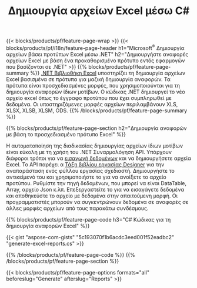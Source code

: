 ﻿---
title: Δημιουργία αρχείων Excel μέσω C#
url: /el/net/assembly/
description: Δημιουργήστε υπολογιστικά φύλλα Microsoft Excel από ένα φύλλο προτύπου χρησιμοποιώντας κώδικα C#
---
{{< blocks/products/pf/feature-page-wrap >}}
{{< blocks/products/pf/i18n/feature-page-header h1="Microsoft<sup>&reg;</sup> Δημιουργία αρχείων βάσει προτύπων Excel μέσω .NET" h2="Δημιουργήστε αναφορές αρχείων Excel με βάση ένα προκαθορισμένο πρότυπο εντός εφαρμογών που βασίζονται σε .NET" >}}
{{% blocks/products/pf/feature-page-summary %}}
[.NET Βιβλιοθήκη Excel](/cells/net/) υποστηρίζει τη δημιουργία αρχείων Excel βασισμένα σε πρότυπα για μαζική δημιουργία αναφορών. Τα πρότυπα είναι προσχεδιασμένες μορφές, που χρησιμοποιούνται για τη δημιουργία αναφορών ίδιων μοτίβων. Ο κώδικας .NET δημιουργεί το νέο αρχείο excel όπως το έγγραφο προτύπου που έχει συμπληρωθεί με δεδομένα. Οι υποστηριζόμενες μορφές αρχείων περιλαμβάνουν XLS, XLSX, XLSB, XLSM, ODS.
{{% /blocks/products/pf/feature-page-summary %}}

{{% blocks/products/pf/feature-page-section h2="Δημιουργία αναφορών με βάση το προσχεδιασμένο πρότυπο Excel" %}}

Η αυτοματοποίηση της διαδικασίας δημιουργίας αρχείων ίδιων μοτίβων είναι εύκολη με τη χρήση του .NET Συναρμολόγηση API. Υπάρχουν διάφοροι τρόποι για να [εισαγωγή δεδομένων](https://docs.aspose.com/cells/net/import-data-into-worksheet/#importing-data-from-json) και να δημιουργήσετε αρχεία Excel. Το API παρέχει α [Τάξη βιβλίου εργασίας Designer](https://reference.aspose.com/cells/net/aspose.cells/workbookdesigner) για την αναπαράσταση ενός φύλλου εργασίας σχεδιαστή. Δημιουργήστε το αντικείμενό του και χρησιμοποιήστε το για να ανοίξετε το αρχείο προτύπου. Ρυθμίστε την πηγή δεδομένων, που μπορεί να είναι DataTable, Array, αρχείο Json κ.λπ. Επεξεργαστείτε το για να εισαγάγετε δεδομένα και αποθηκεύστε το αρχείο με δεδομένα στην απαιτούμενη μορφή. Οι προγραμματιστές μπορούν να συγκεντρώνουν δεδομένα σε αναφορές σε άλλες μορφές αρχείων από τους παρακάτω συνδέσμους.



{{% blocks/products/pf/feature-page-code h3="C# Κώδικας για τη δημιουργία αναφορών Excel" %}}

{{< gist "aspose-com-gists" "5c193070f1b6acdc3eed001f52eadbc2" "generate-excel-reports.cs" >}}

{{% /blocks/products/pf/feature-page-code %}}
{{% /blocks/products/pf/feature-page-section %}}

{{< blocks/products/pf/feature-page-options formats="all" beforeslug="Generate" afterslug="Reports" >}}